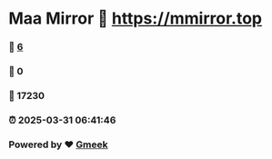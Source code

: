 # Maa Mirror :link: https://mmirror.top 
### :page_facing_up: [6](https://mmirror.top/tag.html) 
### :speech_balloon: 0 
### :hibiscus: 17230 
### :alarm_clock: 2025-03-31 06:41:46 
### Powered by :heart: [Gmeek](https://github.com/Meekdai/Gmeek)
